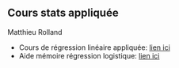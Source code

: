 ## Cours stats appliquée

Matthieu Rolland

* Cours de régression linéaire appliquée: [lien ici](cours/regression_lineaire.html)
* Aide mémoire régression logistique: [lien ici](cours/regression_logistique.html)
